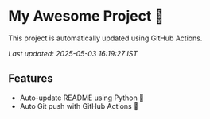 # My Awesome Project 🚀

This project is automatically updated using GitHub Actions.

_Last updated: 2025-05-03 16:19:27 IST_

## Features
- Auto-update README using Python 🐍
- Auto Git push with GitHub Actions 🤖
